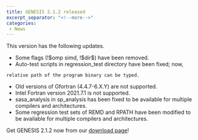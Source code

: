 ```yaml
---
title: GENESIS 2.1.2 released
excerpt_separator: "<!--more-->"
categories:
 - News
---
```


This version has the following updates.

-   Some flags (!\$omp simd, !\$dir\$) have been removed.
-   Auto-test scripts in regression_test directory have been fixed; now,
<!--more-->
    relative path of the program binary can be typed.
-   Old versions of Gfortran (4.4.7-6.X.Y) are not supported.
-   Intel Fortran version 2021.7.1 is not supported.
-   sasa_analysis in sp_analysis has been fixed to be available for
    multiple compilers and architectures.
-   Some regression test sets of REMD and RPATH have been modified to be
    available for multiple compilers and architectures.

Get GENESIS 2.1.2 now from our [download
page](../../index.html@p=25924.html)!
